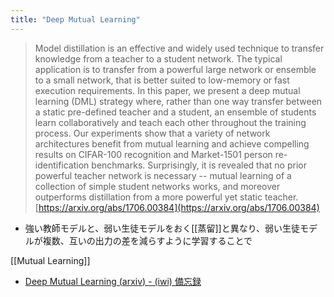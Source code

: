 ```yaml
---
title: "Deep Mutual Learning"
---
```


> Model distillation is an effective and widely used technique to transfer knowledge from a teacher to a student network. The typical application is to transfer from a powerful large network or ensemble to a small network, that is better suited to low-memory or fast execution requirements. In this paper, we present a deep mutual learning (DML) strategy where, rather than one way transfer between a static pre-defined teacher and a student, an ensemble of students learn collaboratively and teach each other throughout the training process. Our experiments show that a variety of network architectures benefit from mutual learning and achieve compelling results on CIFAR-100 recognition and Market-1501 person re-identification benchmarks. Surprisingly, it is revealed that no prior powerful teacher network is necessary -- mutual learning of a collection of simple student networks works, and moreover outperforms distillation from a more powerful yet static teacher.
[https://arxiv.org/abs/1706.00384](https://arxiv.org/abs/1706.00384)

- 強い教師モデルと、弱い生徒モデルをおく[[蒸留]]と異なり、弱い生徒モデルが複数、互いの出力の差を減らすように学習することで

[[Mutual Learning]]

- [Deep Mutual Learning (arxiv) - (iwi) 備忘録](http://iwiwi.hatenadiary.jp/entry/2017/12/13/121006)
